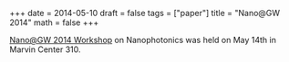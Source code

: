 +++
date = 2014-05-10
draft = false
tags = ["paper"]
title = "Nano@GW 2014"
math = false
+++

[Nano@GW 2014 Workshop](http://sites.google.com/site/nanogw2014/) on Nanophotonics was held on May 14th in Marvin Center 310. 